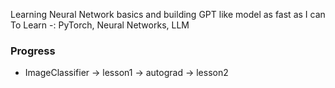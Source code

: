 Learning Neural Network basics and building GPT like model as fast as I can
To Learn -:
PyTorch, Neural Networks, LLM

### Progress

- ImageClassifier -> lesson1 -> autograd -> lesson2
